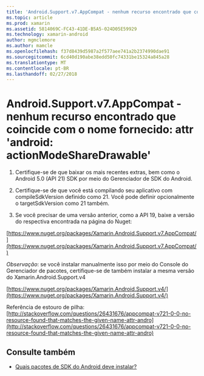 ```yaml
---
title: 'Android.Support.v7.AppCompat - nenhum recurso encontrado que coincide com o nome fornecido: attr ''android: actionModeShareDrawable'''
ms.topic: article
ms.prod: xamarin
ms.assetid: 5814069C-FC43-41DE-B5A5-024D05E59929
ms.technology: xamarin-android
author: mgmclemore
ms.author: mamcle
ms.openlocfilehash: f37d8439d5987a2f577aee741a2b2374990dae91
ms.sourcegitcommit: 6cd40d190abe38edd50fc74331be15324a845a28
ms.translationtype: MT
ms.contentlocale: pt-BR
ms.lasthandoff: 02/27/2018
---
```

# <a name="androidsupportv7appcompat---no-resource-found-that-matches-the-given-name-attr-androidactionmodesharedrawable"></a>Android.Support.v7.AppCompat - nenhum recurso encontrado que coincide com o nome fornecido: attr 'android: actionModeShareDrawable'

1. Certifique-se de que baixar os mais recentes extras, bem como o Android 5.0 (API 21) SDK por meio do Gerenciador de SDK do Android.

2. Certifique-se de que você está compilando seu aplicativo com compileSdkVersion definido como 21. Você pode definir opcionalmente o targetSdkVersion como 21 também.

3. Se você precisar de uma versão anterior, como a API 19, baixe a versão do respectiva encontrada na página do Nuget:

[https://www.nuget.org/packages/Xamarin.Android.Support.v7.AppCompat/](https://www.nuget.org/packages/Xamarin.Android.Support.v7.AppCompat/)

*Observação*: se você instalar manualmente isso por meio do Console do Gerenciador de pacotes, certifique-se de também instalar a mesma versão do Xamarin.Android.Support.v4

[https://www.nuget.org/packages/Xamarin.Android.Support.v4/](https://www.nuget.org/packages/Xamarin.Android.Support.v4/)

Referência de estouro de pilha: [http://stackoverflow.com/questions/26431676/appcompat-v721-0-0-no-resource-found-that-matches-the-given-name-attr-andro](http://stackoverflow.com/questions/26431676/appcompat-v721-0-0-no-resource-found-that-matches-the-given-name-attr-andro)

## <a name="see-also"></a>Consulte também

- [Quais pacotes de SDK do Android deve instalar?](~/android/troubleshooting/questions/install-android-sdk-packages.md)

